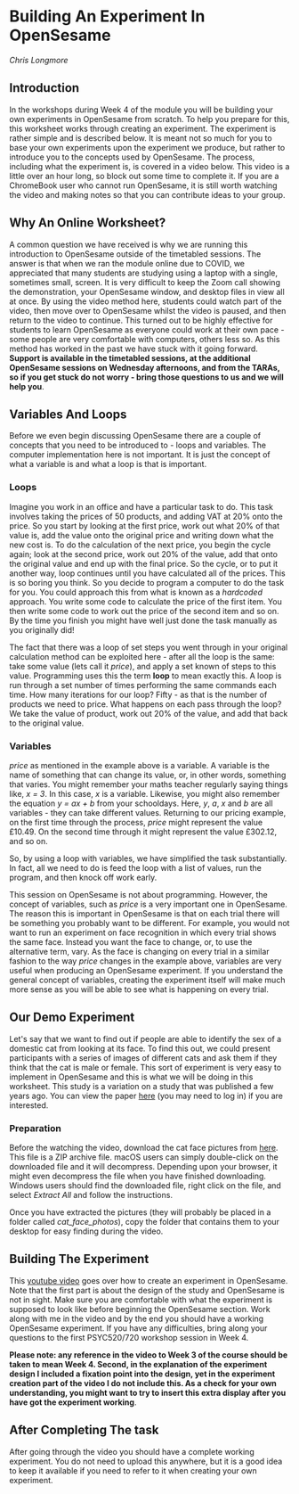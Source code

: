 # Building An Experiment In OpenSesame

_Chris Longmore_

## Introduction

In the workshops during Week 4 of the module you will be building your own experiments in OpenSesame from scratch. To help you prepare for this, this worksheet works through creating an experiment. The experiment is rather simple and is described below. It is meant not so much for you to base your own experiments upon the experiment we produce, but rather to introduce you to the concepts used by OpenSesame. The process, including what the experiment is, is covered in a video below. This video is a little over an hour long, so block out some time to complete it. If you are a ChromeBook user who cannot run OpenSesame, it is still worth watching the video and making notes so that you can contribute ideas to your group.

## Why An Online Worksheet?

A common question we have received is why we are running this introduction to OpenSesame outside of the timetabled sessions. The answer is that when we ran the module online due to COVID, we appreciated that many students are studying using a laptop with a single, sometimes small, screen. It is very difficult to keep the Zoom call showing the demonstration, your OpenSesame window, and desktop files in view all at once. By using the video method here, students could watch part of the video, then move over to OpenSesame whilst the video is paused, and then return to the video to continue. This turned out to be highly effective for students to learn OpenSesame as everyone could work at their own pace - some people are very comfortable with computers, others less so. As this method has worked in the past we have stuck with it going forward. **Support is available in the timetabled sessions, at the additional OpenSesame sessions on Wednesday afternoons, and from the TARAs, so if you get stuck do not worry - bring those questions to us and we will help you**.

## Variables And Loops

Before we even begin discussing OpenSesame there are a couple of concepts that you need to be introduced to - loops and variables. The computer implementation here is not important. It is just the concept of what a variable is and what a loop is that is important.

### Loops

Imagine you work in an office and have a particular task to do. This task involves taking the prices of 50 products, and adding VAT at 20% onto the price. So you start by looking at the first price, work out what 20% of that value is, add the value onto the original price and writing down what the new cost is. To do the calculation of the next price, you begin the cycle again; look at the second price, work out 20% of the value, add that onto the original value and end up with the final price. So the cycle, or to put it another way, loop continues until you have calculated all of the prices. This is so boring you think. So you decide to program a computer to do the task for you. You could approach this from what is known as a _hardcoded_ approach. You write some code to calculate the price of the first item. You then write some code to work out the price of the second item and so on. By the time you finish you might have well just done the task manually as you originally did!

The fact that there was a loop of set steps you went through in your original calculation method can be exploited here - after all the loop is the same: take some value (lets call it _price_), and apply a set known of steps to this value.
Programming uses this the term **loop** to mean exactly this. A loop is run through a set number of times performing the same commands each time. How many iterations for our loop? Fifty - as that is the number of products we need to price. What happens on each pass through the loop? We take the value of product, work out 20% of the value, and add that back to the original value.

### Variables

_price_ as mentioned in the example above is a variable. A variable is the name of something that can change its value, or, in other words, something that varies. You might remember your maths teacher regularly saying things like, _x = 3_. In this case, _x_ is a variable. Likewise, you might also remember the equation _y = ax + b_ from your schooldays. Here, _y_, _a_, _x_ and _b_ are all variables - they can take different values. Returning to our pricing example, on the first time through the process, _price_ might represent the value £10.49. On the second time through it might represent the value £302.12, and so on.

So, by using a loop with variables, we have simplified the task substantially. In fact, all we need to do is feed the loop with a list of values, run the program, and then knock off work early.

This session on OpenSesame is not about programming. However, the concept of variables, such as _price_ is a very important one in OpenSesame. The reason this is important in OpenSesame is that on each trial there will be something you probably want to be different. For example, you would not want to run an experiment on face recognition in which every trial shows the same face. Instead you want the face to change, or, to use the alternative term, vary. As the face is changing on every trial in a similar fashion to the way _price_ changes in the example above, variables are very useful when producing an OpenSesame experiment. If you understand the general concept of variables, creating the experiment itself will make much more sense as you will be able to see what is happening on every trial.

## Our Demo Experiment

Let's say that we want to find out if people are able to identify the sex of a domestic cat from looking at its face. To find this out, we could present participants with a series of images of different cats and ask them if they think that the cat is male or female. This sort of experiment is very easy to implement in OpenSesame and this is what we will be doing in this worksheet. This study is a variation on a study that was published a few years ago. You can view the paper [here](https://journals-sagepub-com.plymouth.idm.oclc.org/doi/pdf/10.1068/p2884) (you may need to log in) if you are interested.

### Preparation

Before the watching the video, download the cat face pictures from [here](images/cat_face_photos.zip). This file is a ZIP archive file. macOS users can simply double-click on the downloaded file and it will decompress. Depending upon your browser, it might even decompress the file when you have finished downloading. Windows users should find the downloaded file, right click on the file, and select _Extract All_ and follow the instructions.

Once you have extracted the pictures (they will probably be placed in a folder called _cat_face_photos_), copy the folder that contains them to your desktop for easy finding during the video.

## Building The Experiment

This [youtube video](https://youtu.be/tw5W_qGcgBc) goes over how to create an experiment in OpenSesame. Note that the first part is about the design of the study and OpenSesame is not in sight. Make sure you are comfortable with what the experiment is supposed to look like before beginning the OpenSesame section. Work along with me in the video and by the end you should have a working OpenSesame experiment. If you have any difficulties, bring along your questions to the first PSYC520/720 workshop session in Week 4.

 **Please note: any reference in the video to Week 3 of the course should be taken to mean Week 4. Second, in the explanation of the experiment design I included a fixation point into the design, yet in the experiment creation part of the video I do not include this. As a check for your own understanding, you might want to try to insert this extra display after you have got the experiment working**.


## After Completing The task

After going through the video you should have a complete working experiment. You do not need to upload this anywhere, but it is a good idea to keep it available if you need to refer to it when creating your own experiment.
